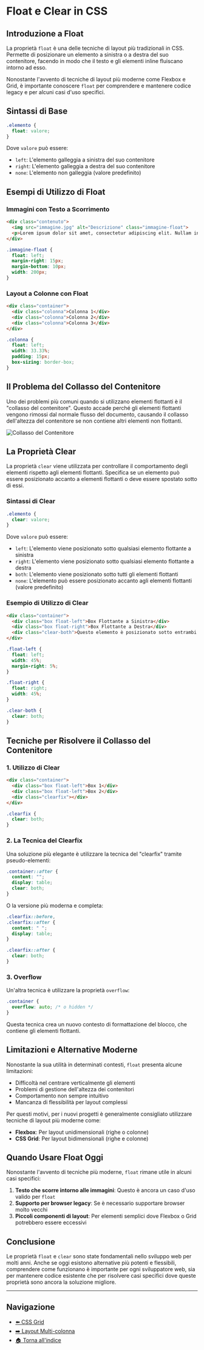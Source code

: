 # Float e Clear in CSS

## Introduzione a Float

La proprietà `float` è una delle tecniche di layout più tradizionali in CSS. Permette di posizionare un elemento a sinistra o a destra del suo contenitore, facendo in modo che il testo e gli elementi inline fluiscano intorno ad esso.

Nonostante l'avvento di tecniche di layout più moderne come Flexbox e Grid, è importante conoscere `float` per comprendere e mantenere codice legacy e per alcuni casi d'uso specifici.

## Sintassi di Base

```css
.elemento {
  float: valore;
}
```

Dove `valore` può essere:
- `left`: L'elemento galleggia a sinistra del suo contenitore
- `right`: L'elemento galleggia a destra del suo contenitore
- `none`: L'elemento non galleggia (valore predefinito)

## Esempi di Utilizzo di Float

### Immagini con Testo a Scorrimento

```html
<div class="contenuto">
  <img src="immagine.jpg" alt="Descrizione" class="immagine-float">
  <p>Lorem ipsum dolor sit amet, consectetur adipiscing elit. Nullam in dui mauris. Vivamus hendrerit arcu sed erat molestie vehicula. Sed auctor neque eu tellus rhoncus ut eleifend nibh porttitor...</p>
</div>
```

```css
.immagine-float {
  float: left;
  margin-right: 15px;
  margin-bottom: 10px;
  width: 200px;
}
```

### Layout a Colonne con Float

```html
<div class="container">
  <div class="colonna">Colonna 1</div>
  <div class="colonna">Colonna 2</div>
  <div class="colonna">Colonna 3</div>
</div>
```

```css
.colonna {
  float: left;
  width: 33.33%;
  padding: 15px;
  box-sizing: border-box;
}
```

## Il Problema del Collasso del Contenitore

Uno dei problemi più comuni quando si utilizzano elementi flottanti è il "collasso del contenitore". Questo accade perché gli elementi flottanti vengono rimossi dal normale flusso del documento, causando il collasso dell'altezza del contenitore se non contiene altri elementi non flottanti.

![Collasso del Contenitore](https://via.placeholder.com/600x200/f8f8f8/333333?text=Collasso+del+Contenitore)

## La Proprietà Clear

La proprietà `clear` viene utilizzata per controllare il comportamento degli elementi rispetto agli elementi flottanti. Specifica se un elemento può essere posizionato accanto a elementi flottanti o deve essere spostato sotto di essi.

### Sintassi di Clear

```css
.elemento {
  clear: valore;
}
```

Dove `valore` può essere:
- `left`: L'elemento viene posizionato sotto qualsiasi elemento flottante a sinistra
- `right`: L'elemento viene posizionato sotto qualsiasi elemento flottante a destra
- `both`: L'elemento viene posizionato sotto tutti gli elementi flottanti
- `none`: L'elemento può essere posizionato accanto agli elementi flottanti (valore predefinito)

### Esempio di Utilizzo di Clear

```html
<div class="container">
  <div class="box float-left">Box Flottante a Sinistra</div>
  <div class="box float-right">Box Flottante a Destra</div>
  <div class="clear-both">Questo elemento è posizionato sotto entrambi i box flottanti</div>
</div>
```

```css
.float-left {
  float: left;
  width: 45%;
  margin-right: 5%;
}

.float-right {
  float: right;
  width: 45%;
}

.clear-both {
  clear: both;
}
```

## Tecniche per Risolvere il Collasso del Contenitore

### 1. Utilizzo di Clear

```html
<div class="container">
  <div class="box float-left">Box 1</div>
  <div class="box float-left">Box 2</div>
  <div class="clearfix"></div>
</div>
```

```css
.clearfix {
  clear: both;
}
```

### 2. La Tecnica del Clearfix

Una soluzione più elegante è utilizzare la tecnica del "clearfix" tramite pseudo-elementi:

```css
.container::after {
  content: "";
  display: table;
  clear: both;
}
```

O la versione più moderna e completa:

```css
.clearfix::before,
.clearfix::after {
  content: " ";
  display: table;
}

.clearfix::after {
  clear: both;
}
```

### 3. Overflow

Un'altra tecnica è utilizzare la proprietà `overflow`:

```css
.container {
  overflow: auto; /* o hidden */
}
```

Questa tecnica crea un nuovo contesto di formattazione del blocco, che contiene gli elementi flottanti.

## Limitazioni e Alternative Moderne

Nonostante la sua utilità in determinati contesti, `float` presenta alcune limitazioni:

- Difficoltà nel centrare verticalmente gli elementi
- Problemi di gestione dell'altezza dei contenitori
- Comportamento non sempre intuitivo
- Mancanza di flessibilità per layout complessi

Per questi motivi, per i nuovi progetti è generalmente consigliato utilizzare tecniche di layout più moderne come:

- **Flexbox**: Per layout unidimensionali (righe o colonne)
- **CSS Grid**: Per layout bidimensionali (righe e colonne)

## Quando Usare Float Oggi

Nonostante l'avvento di tecniche più moderne, `float` rimane utile in alcuni casi specifici:

1. **Testo che scorre intorno alle immagini**: Questo è ancora un caso d'uso valido per `float`
2. **Supporto per browser legacy**: Se è necessario supportare browser molto vecchi
3. **Piccoli componenti di layout**: Per elementi semplici dove Flexbox o Grid potrebbero essere eccessivi

## Conclusione

Le proprietà `float` e `clear` sono state fondamentali nello sviluppo web per molti anni. Anche se oggi esistono alternative più potenti e flessibili, comprendere come funzionano è importante per ogni sviluppatore web, sia per mantenere codice esistente che per risolvere casi specifici dove queste proprietà sono ancora la soluzione migliore.

---

## Navigazione

- [⬅️ CSS Grid](./04-CSSGrid.md)
- [➡️ Layout Multi-colonna](./06-LayoutMulticolonna.md)
- [🏠 Torna all'indice](./README.md)